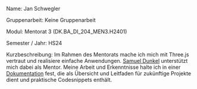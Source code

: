 Name: Jan Schwegler

Gruppenarbeit: Keine Gruppenarbeit

Modul: Mentorat 3 (DK.BA_DI_204_MEN3.H2401)

Semester / Jahr: HS24

Kurzbeschreibung:
Im Rahmen des Mentorats mache ich mich mit Three.js vertraut und realisiere einfache Anwendungen. [Samuel Dunkel](https://dunkel.cc/) unterstützt mich dabei als Mentor. Meine Arbeit und Erkenntnisse halte ich in einer [Dokumentation](https://janschwegler.github.io/di-men3-three.js/dokumentation/dokumentation) fest, die als Übersicht und Leitfaden für zukünftige Projekte dient und praktische Codesnippets enthält.